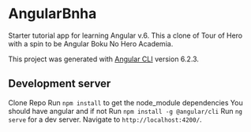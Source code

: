 # AngularBnha
Starter tutorial app for learning Angular v.6. This a clone of Tour of Hero with a spin to be Angular Boku No Hero Academia.  

This project was generated with [Angular CLI](https://github.com/angular/angular-cli) version 6.2.3.

## Development server
Clone Repo
Run `npm install` to get the node_module dependencies
You should have angular and if not Run `npm install -g @angular/cli`
Run `ng serve` for a dev server. Navigate to `http://localhost:4200/`.

